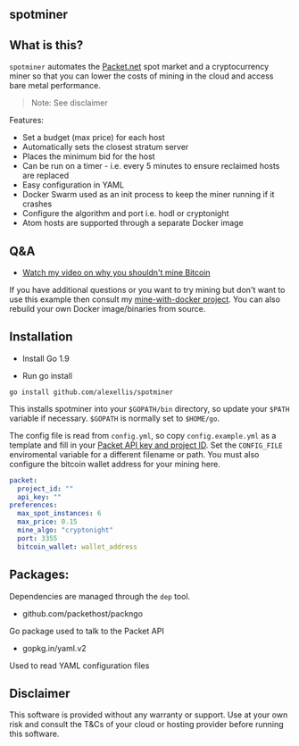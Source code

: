 spotminer
--------------------------

## What is this?

`spotminer` automates the [Packet.net](https://www.packet.net) spot market and a cryptocurrency miner so that you can lower the costs of mining in the cloud and access bare metal performance.

> Note: See disclaimer

Features:

* Set a budget (max price) for each host
* Automatically sets the closest stratum server
* Places the minimum bid for the host
* Can be run on a timer - i.e. every 5 minutes to ensure reclaimed hosts are replaced
* Easy configuration in YAML
* Docker Swarm used as an init process to keep the miner running if it crashes
* Configure the algorithm and port i.e. hodl or cryptonight
* Atom hosts are supported through a separate Docker image

## Q&A

* [Watch my video on why you shouldn't mine Bitcoin](https://www.youtube.com/watch?v=Apg8glATeto)

If you have additional questions or you want to try mining but don't want to use this example then consult my [mine-with-docker project](https://github.com/alexellis/mine-with-docker). You can also rebuild your own Docker image/binaries from source.

## Installation

* Install Go 1.9

* Run go install

```
go install github.com/alexellis/spotminer
```

This installs spotminer into your `$GOPATH/bin` directory, so update your `$PATH` variable if necessary. `$GOPATH` is normally set to `$HOME/go`.


The config file is read from `config.yml`, so copy `config.example.yml` as a template and fill in your [Packet API key and project ID](https://www.packet.net/developers/api/). Set the `CONFIG_FILE` enviromental variable for a different filename or path. You must also configure the bitcoin wallet address for your mining here.

```yaml
packet:
  project_id: ""
  api_key: ""
preferences:
  max_spot_instances: 6
  max_price: 0.15
  mine_algo: "cryptonight"
  port: 3355
  bitcoin_wallet: wallet_address
```

## Packages:

Dependencies are managed through the `dep` tool.

* github.com/packethost/packngo

Go package used to talk to the Packet API

* gopkg.in/yaml.v2 

Used to read YAML configuration files

## Disclaimer

This software is provided without any warranty or support. Use at your own risk and consult the T&Cs of your cloud or hosting provider before running this software.
